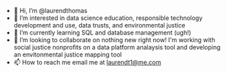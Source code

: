 - 👋 Hi, I’m @laurendthomas
- 👀 I’m interested in data science education, responsible technology development and use, data trusts, and environmental justice
- 🌱 I’m currently learning SQL and database management (ugh!)
- 💞️ I’m looking to collaborate on nothing new right now! I'm working with social justice nonprofits on a data platform analaysis tool and developing an envitonmental justice mapping tool 
- 📫 How to reach me email me at laurendt1@me.com

<!---
laurendthomas/laurendthomas is a ✨ special ✨ repository because its `README.md` (this file) appears on your GitHub profile.
You can click the Preview link to take a look at your changes.
--->
